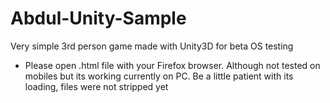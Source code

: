 # Abdul-Unity-Sample
Very simple 3rd person game made with Unity3D for beta OS testing 

* Please open .html file with your Firefox browser. Although not tested on mobiles but its working currently on PC. Be a little patient with its loading, files were not stripped yet 
